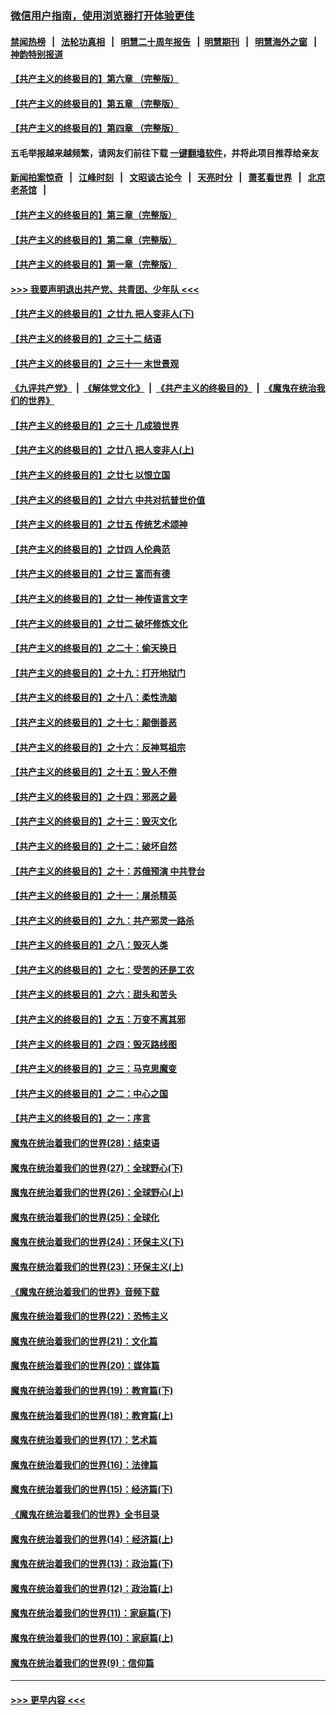 ### [微信用户指南，使用浏览器打开体验更佳](https://github.com/gfw-breaker/banned-news1/blob/master/indexes/wechat-guide.md?t=0)
#### [禁闻热榜](热点新闻.md?t=0)  &nbsp;&nbsp;|&nbsp;&nbsp; [法轮功真相](https://github.com/gfw-breaker/truth/blob/master/README.md?t=0) &nbsp;&nbsp;|&nbsp;&nbsp; [明慧二十周年报告](https://github.com/gfw-breaker/mh-reports/blob/master/README.md?t=0) &nbsp;&nbsp;|&nbsp;&nbsp;[明慧期刊](https://github.com/gfw-breaker/mh-qikan) &nbsp;&nbsp;|&nbsp;&nbsp; [明慧海外之窗](https://github.com/gfw-breaker/mh-news/blob/master/README.md?t=0) &nbsp;&nbsp;|&nbsp;&nbsp; [神韵特别报道](https://github.com/gfw-breaker/mh-news/blob/master/shenyun.md?t=0)
#### [【共产主义的终极目的】第六章 （完整版）](../pages/nsc422/n11428913.md?t=02071744) 
#### [【共产主义的终极目的】第五章 （完整版）](../pages/nsc422/n11428912.md?t=02071744) 
#### [【共产主义的终极目的】第四章 （完整版）](../pages/nsc422/n11428907.md?t=02071744) 
#### 五毛举报越来越频繁，请网友们前往下载 [一键翻墙软件](https://github.com/gfw-breaker/ssr-accounts)，并将此项目推荐给亲友
#### [新闻拍案惊奇](https://github.com/gfw-breaker/banned-news1/blob/master/pages/link4.md) &nbsp;&nbsp;|&nbsp;&nbsp; [江峰时刻](https://github.com/gfw-breaker/banned-news1/blob/master/pages/link4.md) &nbsp;&nbsp;|&nbsp;&nbsp; [文昭谈古论今](https://github.com/gfw-breaker/banned-news1/blob/master/pages/link4.md) &nbsp;&nbsp;|&nbsp;&nbsp; [天亮时分](https://github.com/gfw-breaker/banned-news1/blob/master/pages/link4.md) &nbsp;&nbsp;|&nbsp;&nbsp; [萧茗看世界](https://github.com/gfw-breaker/banned-news1/blob/master/pages/link4.md) &nbsp;&nbsp;|&nbsp;&nbsp; [北京老茶馆](https://github.com/gfw-breaker/banned-news1/blob/master/pages/link4.md) &nbsp;&nbsp;|&nbsp;&nbsp; 
#### [【共产主义的终极目的】第三章（完整版）](../pages/nsc422/n11428848.md?t=02071744) 
#### [【共产主义的终极目的】第二章（完整版）](../pages/nsc422/n11428831.md?t=02071744) 
#### [【共产主义的终极目的】第一章（完整版）](../pages/nsc422/n11417651.md?t=02071744) 
#### [>>> 我要声明退出共产党、共青团、少年队 <<<](https://github.com/begood0513/goodnews/blob/master/quit/letter.md) 
#### [【共产主义的终极目的】之廿九 把人变非人(下)](../pages/nsc422/n11344140.md?t=02071744) 
#### [【共产主义的终极目的】之三十二 结语](../pages/nsc422/n11360535.md?t=02071744) 
#### [【共产主义的终极目的】之三十一 末世景观](../pages/nsc422/n11351129.md?t=02071744) 
#### [《九评共产党》](https://github.com/begood0513/9ping.md/blob/master/README.md) &nbsp;|&nbsp; [《解体党文化》](../../../../jtdwh.md/blob/master/README.md)  &nbsp;|&nbsp; [《共产主义的终极目的》](../../../../gczydzjmd.md/blob/master/README.md) &nbsp;|&nbsp; [《魔鬼在统治我们的世界》](../../../../mgztzwmdsj.md/blob/master/README.md) 
#### [【共产主义的终极目的】之三十 几成狼世界](../pages/nsc422/n11348280.md?t=02071744) 
#### [【共产主义的终极目的】之廿八 把人变非人(上)](../pages/nsc422/n11340492.md?t=02071744) 
#### [【共产主义的终极目的】之廿七 以恨立国](../pages/nsc422/n11336944.md?t=02071744) 
#### [【共产主义的终极目的】之廿六 中共对抗普世价值](../pages/nsc422/n11324785.md?t=02071744) 
#### [【共产主义的终极目的】之廿五 传统艺术颂神](../pages/nsc422/n11296396.md?t=02071744) 
#### [【共产主义的终极目的】之廿四 人伦典范](../pages/nsc422/n11296397.md?t=02071744) 
#### [【共产主义的终极目的】之廿三 富而有德](../pages/nsc422/n11283598.md?t=02071744) 
#### [【共产主义的终极目的】之廿一 神传语言文字](../pages/nsc422/n11263265.md?t=02071744) 
#### [【共产主义的终极目的】之廿二 破坏修炼文化](../pages/nsc422/n11245728.md?t=02071744) 
#### [【共产主义的终极目的】之二十：偷天换日](../pages/nsc422/n11238846.md?t=02071744) 
#### [【共产主义的终极目的】之十九：打开地狱门](../pages/nsc422/n11206376.md?t=02071744) 
#### [【共产主义的终极目的】之十八：柔性洗脑](../pages/nsc422/n11199994.md?t=02071744) 
#### [【共产主义的终极目的】之十七：颠倒善恶](../pages/nsc422/n11179782.md?t=02071744) 
#### [【共产主义的终极目的】之十六：反神骂祖宗](../pages/nsc422/n11166798.md?t=02071744) 
#### [【共产主义的终极目的】之十五：毁人不倦](../pages/nsc422/n11166792.md?t=02071744) 
#### [【共产主义的终极目的】之十四：邪恶之最](../pages/nsc422/n11150249.md?t=02071744) 
#### [【共产主义的终极目的】之十三：毁灭文化](../pages/nsc422/n11135227.md?t=02071744) 
#### [【共产主义的终极目的】之十二：破坏自然](../pages/nsc422/n11135214.md?t=02071744) 
#### [【共产主义的终极目的】之十：苏俄预演 中共登台](../pages/nsc422/n11118424.md?t=02071744) 
#### [【共产主义的终极目的】之十一：屠杀精英](../pages/nsc422/n11118442.md?t=02071744) 
#### [【共产主义的终极目的】之九：共产邪灵一路杀](../pages/nsc422/n11114139.md?t=02071744) 
#### [【共产主义的终极目的】之八：毁灭人类](../pages/nsc422/n11108503.md?t=02071744) 
#### [【共产主义的终极目的】之七：受苦的还是工农](../pages/nsc422/n11101809.md?t=02071744) 
#### [【共产主义的终极目的】之六：甜头和苦头](../pages/nsc422/n11096971.md?t=02071744) 
#### [【共产主义的终极目的】之五：万变不离其邪](../pages/nsc422/n11091285.md?t=02071744) 
#### [【共产主义的终极目的】之四：毁灭路线图](../pages/nsc422/n11086284.md?t=02071744) 
#### [【共产主义的终极目的】之三：马克思魔变](../pages/nsc422/n11061941.md?t=02071744) 
#### [【共产主义的终极目的】之二：中心之国](../pages/nsc422/n11047728.md?t=02071744) 
#### [【共产主义的终极目的】之一：序言](../pages/nsc422/n11086077.md?t=02071744) 
#### [魔鬼在统治着我们的世界(28)：结束语](../pages/nsc422/n10936246.md?t=02071744) 
#### [魔鬼在统治着我们的世界(27)：全球野心(下)](../pages/nsc422/n10928319.md?t=02071744) 
#### [魔鬼在统治着我们的世界(26)：全球野心(上)](../pages/nsc422/n10900318.md?t=02071744) 
#### [魔鬼在统治着我们的世界(25)：全球化](../pages/nsc422/n10788205.md?t=02071744) 
#### [魔鬼在统治着我们的世界(24)：环保主义(下)](../pages/nsc422/n10695307.md?t=02071744) 
#### [魔鬼在统治着我们的世界(23)：环保主义(上)](../pages/nsc422/n10688613.md?t=02071744) 
#### [《魔鬼在统治着我们的世界》音频下载](../pages/nsc422/n10635553.md?t=02071744) 
#### [魔鬼在统治着我们的世界(22)：恐怖主义](../pages/nsc422/n10614727.md?t=02071744) 
#### [魔鬼在统治着我们的世界(21)：文化篇](../pages/nsc422/n10597706.md?t=02071744) 
#### [魔鬼在统治着我们的世界(20)：媒体篇](../pages/nsc422/n10586579.md?t=02071744) 
#### [魔鬼在统治着我们的世界(19)：教育篇(下)](../pages/nsc422/n10564808.md?t=02071744) 
#### [魔鬼在统治着我们的世界(18)：教育篇(上)](../pages/nsc422/n10526970.md?t=02071744) 
#### [魔鬼在统治着我们的世界(17)：艺术篇](../pages/nsc422/n10499093.md?t=02071744) 
#### [魔鬼在统治着我们的世界(16)：法律篇](../pages/nsc422/n10485969.md?t=02071744) 
#### [魔鬼在统治着我们的世界(15)：经济篇(下)](../pages/nsc422/n10469975.md?t=02071744) 
#### [《魔鬼在统治着我们的世界》全书目录](../pages/nsc422/n10464261.md?t=02071744) 
#### [魔鬼在统治着我们的世界(14)：经济篇(上)](../pages/nsc422/n10457370.md?t=02071744) 
#### [魔鬼在统治着我们的世界(13)：政治篇(下)](../pages/nsc422/n10448270.md?t=02071744) 
#### [魔鬼在统治着我们的世界(12)：政治篇(上)](../pages/nsc422/n10444576.md?t=02071744) 
#### [魔鬼在统治着我们的世界(11)：家庭篇(下)](../pages/nsc422/n10440961.md?t=02071744) 
#### [魔鬼在统治着我们的世界(10)：家庭篇(上)](../pages/nsc422/n10435448.md?t=02071744) 
#### [魔鬼在统治着我们的世界(9)：信仰篇](../pages/nsc422/n10432159.md?t=02071744) 

----
#### [ >>> 更早内容 <<< ](../indexes/nsc422-earlier.md)
